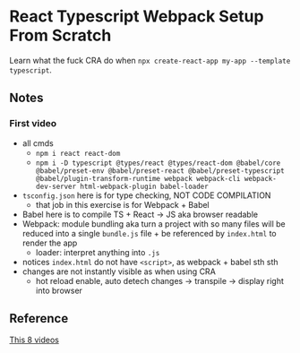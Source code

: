 # React Typescript Webpack Setup From Scratch

Learn what the fuck CRA do when `npx create-react-app my-app --template typescript`.

## Notes

### First video

- all cmds
  - `npm i react react-dom`
  - `npm i -D typescript @types/react @types/react-dom @babel/core @babel/preset-env @babel/preset-react @babel/preset-typescript @babel/plugin-transform-runtime webpack webpack-cli webpack-dev-server html-webpack-plugin babel-loader`
- `tsconfig.json` here is for type checking, NOT CODE COMPILATION
  - that job in this exercise is for Webpack + Babel
- Babel here is to compile TS + React -> JS aka browser readable
- Webpack: module bundling aka turn a project with so many files will be reduced into a single `bundle.js` file + be referenced by `index.html` to render the app
  - loader: interpret anything into `.js`
- notices `index.html` do not have `<script>`, as webpack + babel sth sth
- changes are not instantly visible as when using CRA
  - hot reload enable, auto detech changes -> transpile -> display right into browser

## Reference

[This 8 videos](https://www.youtube.com/watch?v=Elpu7CIuqjY&list=PLC3y8-rFHvwiWPS2RO3BKotLRfgg_8WEo)
